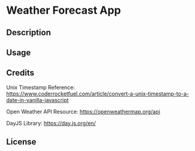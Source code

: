 # Weather Forecast App

## Description

## Usage

## Credits



Unix Timestamp Reference: https://www.coderrocketfuel.com/article/convert-a-unix-timestamp-to-a-date-in-vanilla-javascript

Open Weather API Resource: https://openweathermap.org/api

DayJS Library: https://day.js.org/en/

## License

